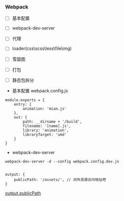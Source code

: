 ### Webpack 

- [ ] 基本配置
- [ ] webpack-dev-server
- [ ] 代理
- [ ] loader(css\scss\less\file\img)
- [ ] 雪碧图
- [ ] 打包
- [ ] 静态包拆分


* 基本配置
webpack.config.js

```
module.exports = {
	entry: {
		animation: 'mian.js'
	},
	out: {
		path: __dirname + '/build',
		filename: '[name].js',
		library: 'animation',
		libraryTarget: 'umd'
	}
}
```

* webpack-dev-server

```
webpack-dev-server -d --config webpack.config.dev.js


output: {
	publicPath: '/assets/', // 对外资源访问地址吧
}
```
[output.publicPath](https://doc.webpack-china.org/configuration/output/#output-publicpath)
